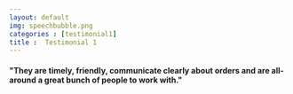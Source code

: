 ```yaml
---
layout: default
img: speechbubble.png
categories : [testimonial1]
title :  Testimonial 1
---
```


#### "They are timely, friendly, communicate clearly about orders and are all-around a great bunch of people to work with."
